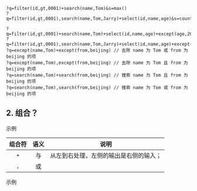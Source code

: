 ```
?q=filter(id,gt,0001)+search(name,Tom)&s=max()
?q=filter(id,gt,0001),search(name,Tom,Jarry)+select(id,name,age)&s=count()
```


```
?q=filter(id,gt,0001)+search(name,Tom)+select(id,name,age)+except(age,20)
?q=filter(id,gt,0001),search(name,Tom,Jarry)+select(id,name,age)+except(age,20)
?q=except(name,Tom)+except(from,beijing) // 去除 name 为 Tom 或 from 为 beijing 的项
?q=except(name,Tom),except(from,beijing) // 去除 name 为 Tom 且 from 为 beijing 的项
?q=search(name,Tom)+search(from,beijing) // 搜索 name 为 Tom 且 from 为 beijing 的项
?q=search(name,Tom),search(from,beijing) // 搜索 name 为 Tom 或 from 为 beijing 的项
```


## 2. 组合？

<kbd>示例</kbd>

| 组合符 | 语义 | 说明                                   |
| :----: | :--: | -------------------------------------- |
|  `+`   |  与  | 从左到右处理，左侧的输出是右侧的输入； |
|  `,`   |  或  |                                        |

<kbd>示例</kbd>
